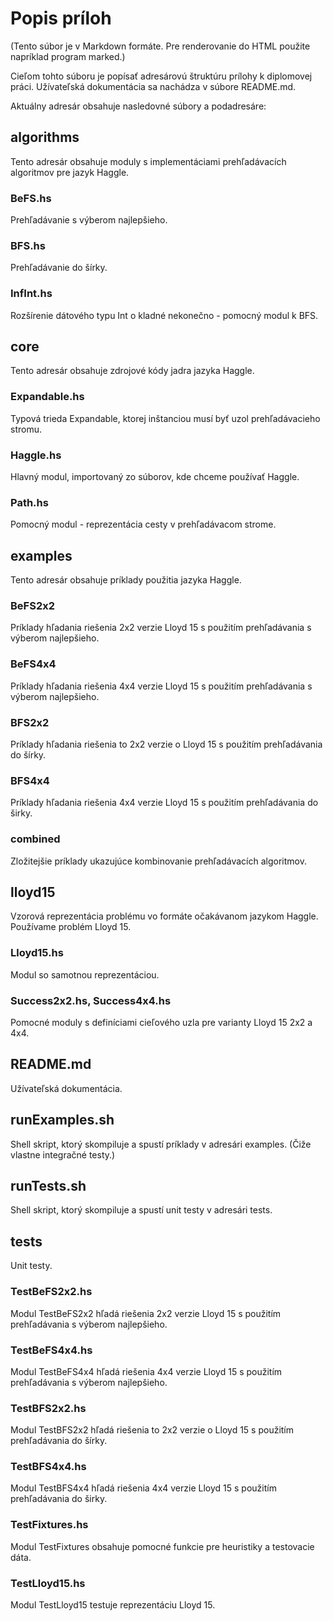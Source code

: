 # Popis príloh

(Tento súbor je v Markdown formáte. Pre renderovanie do HTML použite napríklad program marked.)

Cieľom tohto súboru je popísať adresárovú štruktúru prílohy k diplomovej práci. Užívateľská dokumentácia sa nachádza v súbore README.md.

Aktuálny adresár obsahuje nasledovné súbory a podadresáre:

## algorithms

Tento adresár obsahuje moduly s implementáciami prehľadávacích algoritmov pre jazyk Haggle.

### BeFS.hs

Prehľadávanie s výberom najlepšieho.

### BFS.hs

Prehľadávanie do šírky.

### InfInt.hs

Rozšírenie dátového typu Int o kladné nekonečno - pomocný modul k BFS.

## core

Tento adresár obsahuje zdrojové kódy jadra jazyka Haggle.

### Expandable.hs

Typová trieda Expandable, ktorej inštanciou musí byť uzol prehľadávacieho stromu.

### Haggle.hs

Hlavný modul, importovaný zo súborov, kde chceme používať Haggle.

### Path.hs

Pomocný modul - reprezentácia cesty v prehľadávacom strome.

## examples

Tento adresár obsahuje príklady použitia jazyka Haggle.

### BeFS2x2

Príklady hľadania riešenia 2x2 verzie Lloyd 15 s použitím prehľadávania s výberom najlepšieho.

### BeFS4x4

Príklady hľadania riešenia 4x4 verzie Lloyd 15 s použitím prehľadávania s výberom najlepšieho.

### BFS2x2

Príklady hľadania riešenia to 2x2 verzie o Lloyd 15 s použitím prehľadávania do šírky.

### BFS4x4

Príklady hľadania riešenia 4x4 verzie Lloyd 15 s použitím prehľadávania do širky.

### combined

Zložitejšie príklady ukazujúce kombinovanie prehľadávacích algoritmov.

## lloyd15

Vzorová reprezentácia problému vo formáte očakávanom jazykom Haggle. Používame problém Lloyd 15.

### Lloyd15.hs

Modul so samotnou reprezentáciou.

### Success2x2.hs, Success4x4.hs

Pomocné moduly s definíciami cieľového uzla pre varianty Lloyd 15 2x2 a 4x4.

## README.md

Užívateľská dokumentácia.

## runExamples.sh

Shell skript, ktorý skompiluje a spustí príklady v adresári examples. (Čiže vlastne integračné testy.)

## runTests.sh

Shell skript, ktorý skompiluje a spustí unit testy v adresári tests.

## tests

Unit testy.

### TestBeFS2x2.hs

Modul TestBeFS2x2 hľadá riešenia 2x2 verzie Lloyd 15 s použitím prehľadávania s výberom najlepšieho.

### TestBeFS4x4.hs

Modul TestBeFS4x4 hľadá riešenia 4x4 verzie Lloyd 15 s použitím prehľadávania s výberom najlepšieho.

### TestBFS2x2.hs

Modul TestBFS2x2 hľadá riešenia to 2x2 verzie o Lloyd 15 s použitím prehľadávania do šírky.

### TestBFS4x4.hs

Modul TestBFS4x4 hľadá riešenia 4x4 verzie Lloyd 15 s použitím prehľadávania do širky.

### TestFixtures.hs

Modul TestFixtures obsahuje pomocné funkcie pre heuristiky a testovacie dáta.

### TestLloyd15.hs

Modul TestLloyd15 testuje reprezentáciu Lloyd 15.
